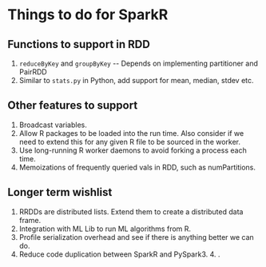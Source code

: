 # Things to do for SparkR

## Functions to support in RDD

1. `reduceByKey` and `groupByKey` -- Depends on implementing partitioner and PairRDD
2. Similar to `stats.py` in Python, add support for mean, median, stdev etc.

## Other features to support

1. Broadcast variables.
2. Allow R packages to be loaded into the run time. Also consider if we need to extend
this for any given R file to be sourced in the worker.
3. Use long-running R worker daemons to avoid forking a process each time.
4. Memoizations of frequently queried vals in RDD, such as numPartitions.

## Longer term wishlist

1. RRDDs are distributed lists. Extend them to create a distributed data frame.
2. Integration with ML Lib to run ML algorithms from R.
3. Profile serialization overhead and see if there is anything better we can do.
4. Reduce code duplication between SparkR and PySpark3. 4. .
